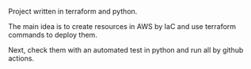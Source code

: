 Project written in terraform and python.

The main idea is to create resources in AWS by IaC and use terraform commands to deploy them.

Next, check them with an automated test in python and run all by github actions.

